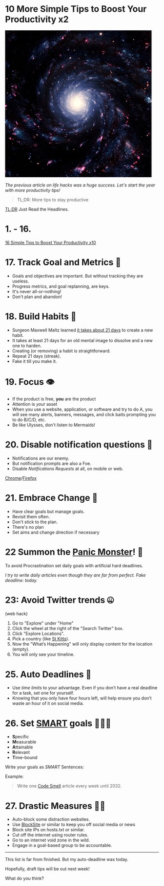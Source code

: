 # 10 More Simple Tips to Boost Your Productivity x2

![10 More Simple Tips to Boost Your Productivity x2](10%20More%20Simple%20Tips%20to%20Boost%20Your%20Productivity%20x2.gif)

*The previous article on life hacks was a huge success. Let's start the year with more productivity tips!*

> TL;DR: More tips to stay productive

[TL;DR](https://en.wikipedia.org/wiki/Wikipedia:Too_long;_didn%27t_read) Just Read the Headlines. 

# 1. - 16.

[16 Simple Tips to Boost Your Productivity x10](https://github.com/mcsee/Software-Design-Articles/tree/main/Articles/Productivity/16%20Simple%20Tips%20to%20Boost%20Your%20Productivity%20x10/readme.md)

# 17. Track Goal and Metrics 🎯

- Goals and objectives are important. But without tracking they are useless.
- Progress metrics, and goal replanning, are keys.
- It's never all-or-nothing!
- Don't plan and abandon!

# 18. Build Habits 🏃

- Surgeon Maxwell Maltz learned [it takes about 21 days](https://jamesclear.com/new-habit) to create a new habit.
- It takes at least 21 days for an old mental image to dissolve and a new one to harden.
- Creating (or removing) a habit is straightforward.
- Repeat 21 days (streak).
- Fake it till you make it.

# 19. Focus 👁️
- If the product is free, **you** are the product
- Attention is *your* asset
- When you use a website, application, or software and try to do A, you will see many alerts, banners, messages, and click baits prompting you to do B/C/D, etc.
- Be like Ulysses, don't listen to Mermaids!

# 20. Disable notification questions 🔕

- Notifications are our enemy.
- But notification prompts are also a Foe.
- Disable *Notifications Requests* at all, on mobile or web. 

[Chrome](https://support.google.com/chrome/answer/3220216?co=GENIE.Platform%3DDesktop)/[Firefox](https://sendpulse.com/knowledge-base/push-notifications/enable-disable-push-notifications-mozilla-firefox)

# 21. Embrace Change 🦋

- Have clear goals but manage goals. 
- Revisit them often.
- Don't stick to the plan. 
- There's no plan
- Set aims and change direction if necessary

# 22 Summon the [Panic Monster](https://www.ted.com/talks/tim_urban_inside_the_mind_of_a_master_procrastinator)! 👾

To avoid Procrastination set daily goals with artificial hard deadlines.

*I try to write daily articles even though they are far from perfect. 
Fake deadline: today.*
 
# 23: Avoid Twitter trends 🤐

(web hack)

1. Go to "Explore" under "Home"
2. Click the wheel at the right of the "Search Twitter" box.
3. Click "Explore Locations".
4. Pick a country (like [St Kitts](https://en.wikipedia.org/wiki/Saint_Kitts_and_Nevis)).
5. Now the "What’s Happening" will only display content for the location (empty).
6. You will only see your timeline.

# 25. Auto Deadlines 🔫

- Use *time limits* to your advantage. Even if you don’t have a real deadline for a task, set one for yourself. 
- Knowing that you only have four hours left, will help ensure you don’t waste an hour of it on social media.

# 26. Set [SMART](https://en.wikipedia.org/wiki/SMART_criteria) goals 👩🏾‍🔬

- **S**pecific
- **M**easurable
- **A**ttainable
- **R**elevant
- **T**ime-bound

Write your goals as *SMART* Sentences:

Example:
> Write one [Code Smell](https://github.com/mcsee/Software-Design-Articles/tree/main/Articles/Code%20Smells/How%20to%20Find%20the%20Stinky%20parts%20of%20your%20Code/readme.md) article every week until 2032.

# 27. Drastic Measures 🐱‍🚀

- Auto-block some distraction websites.
- Use [BlockSite](https://chrome.google.com/webstore/detail/blocksite-stay-focused-co/eiimnmioipafcokbfikbljfdeojpcgbh) or similar to keep you off social media or news
- Block site IPs on hosts.txt or similar.
- Cut off the internet using router rules.
- Go to an internet void zone in the wild.
- Engage in a goal-based group to be accountable.

* * *

This list is far from finished. But my auto-deadline was today.

Hopefully, draft tips will be out next week!

What do you think?